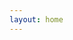 ```yaml
---
layout: home
---
```


<script setup>
import {ref} from 'vue'
import mind from '../.vitepress/components/mind.vue'
const data = ref(`
# uni-app

## 环境搭建

- HBuilderX 安装
- 运行多端
- 发包多端

## 目录结构

- main.js
- App.vue
- pages.json
- pages
- components
- static
- uni_modules
- node_modules
- ...

## 开发规范

- 组件靠近小程序规范
- 接口能力靠近微信小程序规范
- 数据绑定以及事件处理靠近 vue 方式
- 多端建议使用 flex 布局

## 基础语法

- 配置文件
- 全局样式及局部样式：scss、单位
- 内置组件和扩展组件：uni-ui等

## 核心语法

- 条件编译
- 生命周期：组件生命周期、页面生命周期、App 生命周期
- 页面路由
- 状态管理：pinia
- 页面通讯
- 常用API：网络请求，数据缓存

`)
</script>

<mind :data="data" />
